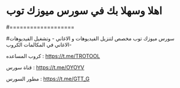 # اهلا وسهلا بك في سورس ميوزك توب


#===================


#سورس ميوزك توب مخصص لتنزيل الفيديوهات و الاغاني - وتشغيل الفيديوهات -الاغاني في المكالمات الكروب

كروب المساعده : https://t.me/TROTOOL

قناة سورس : https://t.me/OYOYV

مطور السورس : https://t.me/GTT_G
